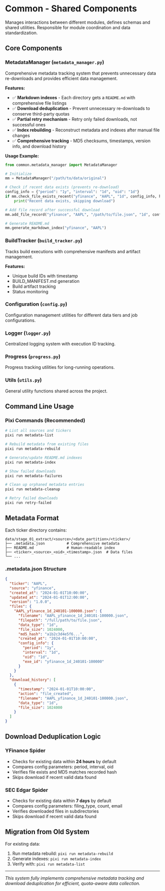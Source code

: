 # Common - Shared Components

Manages interactions between different modules, defines schemas and shared utilities. Responsible for module coordination and data standardization.

## Core Components

### MetadataManager (`metadata_manager.py`)
Comprehensive metadata tracking system that prevents unnecessary data re-downloads and provides efficient data management.

**Features:**
- ✅ **Markdown indexes** - Each directory gets a `README.md` with comprehensive file listings
- ✅ **Download deduplication** - Prevent unnecessary re-downloads to conserve third-party quotas  
- ✅ **Partial retry mechanism** - Retry only failed downloads, not successful ones
- ✅ **Index rebuilding** - Reconstruct metadata and indexes after manual file changes
- ✅ **Comprehensive tracking** - MD5 checksums, timestamps, version info, and download history

**Usage Example:**
```python
from common.metadata_manager import MetadataManager

# Initialize
mm = MetadataManager("/path/to/data/original")

# Check if recent data exists (prevents re-download)
config_info = {"period": "1y", "interval": "1d", "oid": "1d"}
if mm.check_file_exists_recent("yfinance", "AAPL", "1d", config_info, hours=24):
    print("Recent data exists, skipping download")

# Add file record after successful download
mm.add_file_record("yfinance", "AAPL", "/path/to/file.json", "1d", config_info)

# Generate README.md
mm.generate_markdown_index("yfinance", "AAPL")
```

### BuildTracker (`build_tracker.py`)
Tracks build executions with comprehensive manifests and artifact management.

**Features:**
- Unique build IDs with timestamp
- BUILD_MANIFEST.md generation
- Build artifact tracking
- Status monitoring

### Configuration (`config.py`)
Configuration management utilities for different data tiers and job configurations.

### Logger (`logger.py`)
Centralized logging system with execution ID tracking.

### Progress (`progress.py`)
Progress tracking utilities for long-running operations.

### Utils (`utils.py`)
General utility functions shared across the project.

## Command Line Usage

### Pixi Commands (Recommended)

```bash
# List all sources and tickers
pixi run metadata-list

# Rebuild metadata from existing files
pixi run metadata-rebuild

# Generate/update README.md indexes
pixi run metadata-index

# Show failed downloads
pixi run metadata-failures

# Clean up orphaned metadata entries
pixi run metadata-cleanup

# Retry failed downloads
pixi run retry-failed
```

## Metadata Format

Each ticker directory contains:
```
data/stage_01_extract/<source>/<date_partition>/<ticker>/
├── .metadata.json          # Comprehensive metadata
├── README.md               # Human-readable index
├── <ticker>_<source>_<oid>_<timestamp>.json  # Data files
└── ...
```

### .metadata.json Structure

```json
{
  "ticker": "AAPL",
  "source": "yfinance",
  "created_at": "2024-01-01T10:00:00",
  "updated_at": "2024-01-01T12:00:00",
  "version": "1.0.0",
  "files": {
    "AAPL_yfinance_1d_240101-100000.json": {
      "filename": "AAPL_yfinance_1d_240101-100000.json",
      "filepath": "/full/path/to/file.json",
      "data_type": "1d",
      "file_size": 1024000,
      "md5_hash": "a1b2c3d4e5f6...",
      "created_at": "2024-01-01T10:00:00",
      "config_info": {
        "period": "1y",
        "interval": "1d",
        "oid": "1d",
        "exe_id": "yfinance_1d_240101-100000"
      }
    }
  },
  "download_history": [
    {
      "timestamp": "2024-01-01T10:00:00",
      "action": "file_created",
      "filename": "AAPL_yfinance_1d_240101-100000.json",
      "data_type": "1d",
      "file_size": 1024000
    }
  ]
}
```

## Download Deduplication Logic

### YFinance Spider
- Checks for existing data within **24 hours** by default
- Compares config parameters: period, interval, oid
- Verifies file exists and MD5 matches recorded hash
- Skips download if recent valid data found

### SEC Edgar Spider  
- Checks for existing data within **7 days** by default
- Compares config parameters: filing_type, count, email
- Verifies downloaded files in subdirectories
- Skips download if recent valid data found

## Migration from Old System

For existing data:
1. Run metadata rebuild: `pixi run metadata-rebuild`
2. Generate indexes: `pixi run metadata-index`
3. Verify with: `pixi run metadata-list`

---

*This system fully implements comprehensive metadata tracking and download deduplication for efficient, quota-aware data collection.*